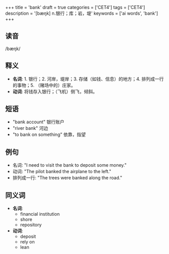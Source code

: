 +++
title = 'bank'
draft = true
categories = ['CET4']
tags = ['CET4']
description = '[bæŋk] n.银行；库；岩，堤'
keywords = ['ai words', 'bank']
+++

## 读音
/bæŋk/

## 释义
- **名词**: 1. 银行；2. 河岸，堤岸；3. 存储（如钱、信息）的地方；4. 排列成一行的事物；5. （赌场中的）庄家。
- **动词**: 将钱存入银行；（飞机）侧飞，倾斜。

## 短语
- "bank account" 银行账户
- "river bank" 河边
- "to bank on something" 依靠，指望

## 例句
- 名词: "I need to visit the bank to deposit some money."
- 动词: "The pilot banked the airplane to the left."
- 排列成一行: "The trees were banked along the road."

## 同义词
- **名词**:
  - financial institution
  - shore
  - repository
- **动词**:
  - deposit
  - rely on
  - lean
